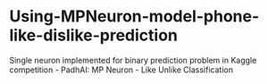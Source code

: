 # Using-MPNeuron-model-phone-like-dislike-prediction
Single neuron implemented for binary prediction problem in Kaggle competition - 
PadhAI: MP Neuron - Like Unlike Classification
